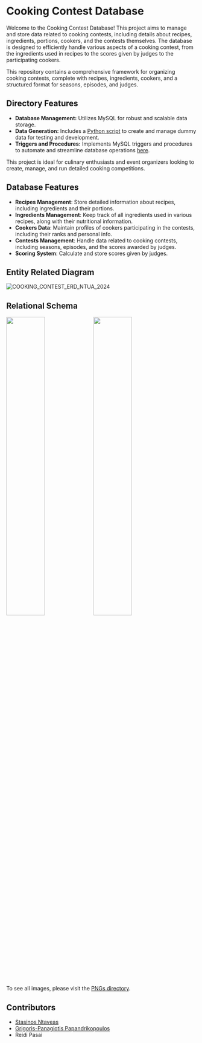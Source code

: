 # Cooking Contest Database

Welcome to the Cooking Contest Database! This project aims to manage and store data related to cooking contests, including details about recipes, ingredients, portions, cookers, and the contests themselves. The database is designed to efficiently handle various aspects of a cooking contest, from the ingredients used in recipes to the scores given by judges to the participating cookers.

This repository contains a comprehensive framework for organizing cooking contests, complete with recipes, ingredients, cookers, and a structured format for seasons, episodes, and judges.

## Directory Features
- **Database Management:** Utilizes MySQL for robust and scalable data storage.
- **Data Generation:** Includes a [Python script](https://github.com/stasinosntaveas/cooking-contest-ntua/blob/main/fake_data/create.py) to create and manage dummy data for testing and development.
- **Triggers and Procedures:** Implements MySQL triggers and procedures to automate and streamline database operations [here](https://github.com/stasinosntaveas/cooking-contest-ntua/blob/main/procedures.sql).

This project is ideal for culinary enthusiasts and event organizers looking to create, manage, and run detailed cooking competitions.

## Database Features

- **Recipes Management**: Store detailed information about recipes, including ingredients and their portions.
- **Ingredients Management**: Keep track of all ingredients used in various recipes, along with their nutritional information.
- **Cookers Data**: Maintain profiles of cookers participating in the contests, including their ranks and personal info.
- **Contests Management**: Handle data related to cooking contests, including seasons, episodes, and the scores awarded by judges.
- **Scoring System**: Calculate and store scores given by judges.

## Entity Related Diagram
![COOKING_CONTEST_ERD_NTUA_2024](https://github.com/stasinosntaveas/cooking-contest-ntua/blob/main/pngs/erd_transparent.png)

## Relational Schema
<p float="left">
  <img src="https://github.com/stasinosntaveas/cooking-contest-ntua/blob/main/pngs/relational1of2.png" width="45%" />
  <img src="https://github.com/stasinosntaveas/cooking-contest-ntua/blob/main/pngs/relational2of2.png" width="45%" />
</p>

To see all images, please visit the [PNGs directory](https://github.com/stasinosntaveas/cooking-contest-ntua/tree/main/pngs).

## Contributors

- [Stasinos Ntaveas](https://github.com/stasinosntaveas)
- [Grigoris-Panagiotis Papandrikopoulos](https://github.com/gregpapandrikopoulos)
- Reidi Pasai
